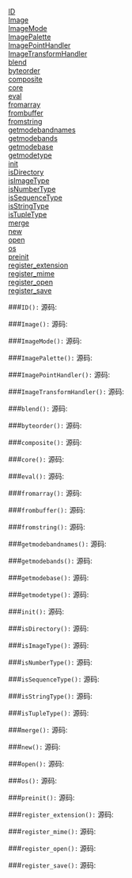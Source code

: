 [ID](#14)  
[Image](#15)  
[ImageMode](#16)  
[ImagePalette](#17)  
[ImagePointHandler](#18)  
[ImageTransformHandler](#19)  
[blend](#64)  
[byteorder](#65)  
[composite](#66)  
[core](#67)    
[eval](#68)   
[fromarray](#69)   
[frombuffer](#70)  
[fromstring](#71)  
[getmodebandnames](#72)  
[getmodebands](#73)  
[getmodebase](#74)  
[getmodetype](#75)  
[init](#76)  
[isDirectory](#77)  
[isImageType](#78)  
[isNumberType](#79)    
[isSequenceType](#80)    
[isStringType](#81)    
[isTupleType](#82)  
[merge](#83)    
[new](#84)    
[open](#85)    
[os](#86)    
[preinit](#87)    
[register_extension](#88)  
[register_mime](#89)  
[register_open](#90)  
[register_save](#91)  

###<code id="14">ID():</code>
源码:



###<code id="15">Image():</code>
源码:



###<code id="16">ImageMode():</code>
源码:



###<code id="17">ImagePalette():</code>
源码:



###<code id="18">ImagePointHandler():</code>
源码:



###<code id="19">ImageTransformHandler():</code>
源码:



###<code id="64">blend():</code>
源码:



###<code id="65">byteorder():</code>
源码:



###<code id="66">composite():</code>
源码:



###<code id="67">core():</code>
源码:



###<code id="68">eval():</code>
源码:



###<code id="69">fromarray():</code>
源码:



###<code id="70">frombuffer():</code>
源码:



###<code id="71">fromstring():</code>
源码:



###<code id="72">getmodebandnames():</code>
源码:



###<code id="73">getmodebands():</code>
源码:



###<code id="74">getmodebase():</code>
源码:



###<code id="75">getmodetype():</code>
源码:



###<code id="76">init():</code>
源码:



###<code id="77">isDirectory():</code>
源码:



###<code id="78">isImageType():</code>
源码:



###<code id="79">isNumberType():</code>
源码:



###<code id="80">isSequenceType():</code>
源码:



###<code id="81">isStringType():</code>
源码:



###<code id="82">isTupleType():</code>
源码:



###<code id="83">merge():</code>
源码:



###<code id="84">new():</code>
源码:



###<code id="85">open():</code>
源码:



###<code id="86">os():</code>
源码:



###<code id="87">preinit():</code>
源码:



###<code id="88">register_extension():</code>
源码:



###<code id="89">register_mime():</code>
源码:



###<code id="90">register_open():</code>
源码:



###<code id="91">register_save():</code>
源码:



